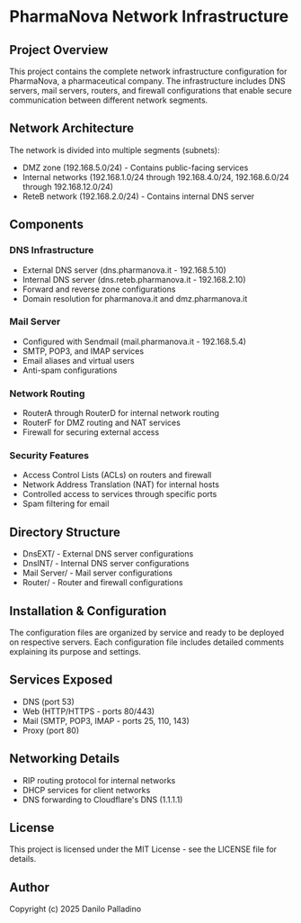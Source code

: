 # PharmaNova Network Infrastructure

## Project Overview
This project contains the complete network infrastructure configuration for PharmaNova, a pharmaceutical company. The infrastructure includes DNS servers, mail servers, routers, and firewall configurations that enable secure communication between different network segments.

## Network Architecture
The network is divided into multiple segments (subnets):
- DMZ zone (192.168.5.0/24) - Contains public-facing services
- Internal networks (192.168.1.0/24 through 192.168.4.0/24, 192.168.6.0/24 through 192.168.12.0/24)
- ReteB network (192.168.2.0/24) - Contains internal DNS server

## Components

### DNS Infrastructure
- External DNS server (dns.pharmanova.it - 192.168.5.10)
- Internal DNS server (dns.reteb.pharmanova.it - 192.168.2.10)
- Forward and reverse zone configurations
- Domain resolution for pharmanova.it and dmz.pharmanova.it

### Mail Server
- Configured with Sendmail (mail.pharmanova.it - 192.168.5.4)
- SMTP, POP3, and IMAP services
- Email aliases and virtual users
- Anti-spam configurations

### Network Routing
- RouterA through RouterD for internal network routing
- RouterF for DMZ routing and NAT services
- Firewall for securing external access

### Security Features
- Access Control Lists (ACLs) on routers and firewall
- Network Address Translation (NAT) for internal hosts
- Controlled access to services through specific ports
- Spam filtering for email

## Directory Structure
- DnsEXT/ - External DNS server configurations
- DnsINT/ - Internal DNS server configurations
- Mail Server/ - Mail server configurations
- Router/ - Router and firewall configurations

## Installation & Configuration
The configuration files are organized by service and ready to be deployed on respective servers. Each configuration file includes detailed comments explaining its purpose and settings.

## Services Exposed
- DNS (port 53)
- Web (HTTP/HTTPS - ports 80/443)
- Mail (SMTP, POP3, IMAP - ports 25, 110, 143)
- Proxy (port 80)

## Networking Details
- RIP routing protocol for internal networks
- DHCP services for client networks
- DNS forwarding to Cloudflare's DNS (1.1.1.1)

## License
This project is licensed under the MIT License - see the LICENSE file for details.

## Author
Copyright (c) 2025 Danilo Palladino
